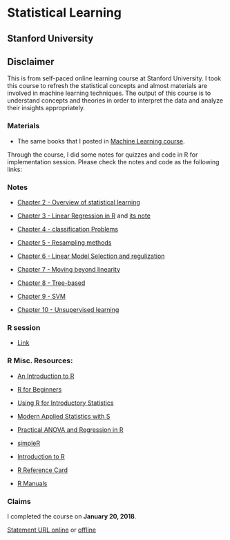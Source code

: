 # Statistical Learning
Stanford University
---
## Disclaimer
This is from self-paced online learning course at Stanford University. I took this course to refresh the statistical concepts and almost materials are involved in machine learning techniques. The output of this course is to understand concepts and theories in order to interpret the data and analyze their insights appropriately.

### Materials
+ The same books that I posted in [Machine Learning course](https://github.com/ttungl/Machine-Learning).
 
Through the course, I did some notes for quizzes and code in R for implementation session. Please check the notes and code as the following links:
### Notes

+ [Chapter 2 - Overview of statistical learning](https://github.com/ttungl/Statistical-Learning/blob/master/Statistical-Learning-Stanford/notes/Chap2%20-%20Overview%20of%20statistical%20learning.md)

+ [Chapter 3 - Linear Regression in R](https://github.com/ttungl/Statistical-Learning/blob/master/Statistical-Learning-Stanford/notes/Chapter%203%20-%20Linear%20regression.md) and [its note](https://github.com/ttungl/Statistical-Learning/blob/master/Statistical-Learning-Stanford/notes/Chapter%203%20-%20Additional%20Notes%20-%20Linear%20Regression%20in%20R.md)

+ [Chapter 4 - classification Problems](https://github.com/ttungl/Statistical-Learning/blob/master/Statistical-Learning-Stanford/notes/Chapter%204%20Classification%20Problems.md)

+ [Chapter 5 - Resampling methods](https://github.com/ttungl/Statistical-Learning/blob/master/Statistical-Learning-Stanford/notes/Chapter%205%20-%20Resampling%20methods.md)

+ [Chapter 6 - Linear Model Selection and regulization](https://github.com/ttungl/Statistical-Learning/blob/master/Statistical-Learning-Stanford/notes/Chapter%206%20Linear%20Model%20Selection%20and%20regulization.md)

+ [Chapter 7 - Moving beyond linearity](https://github.com/ttungl/Statistical-Learning/blob/master/Statistical-Learning-Stanford/notes/Chapter%207%20Moving%20beyond%20linearity.md)

+ [Chapter 8 - Tree-based](https://github.com/ttungl/Statistical-Learning/blob/master/Statistical-Learning-Stanford/notes/Chapter%208%20Tree-based.md)

+ [Chapter 9 - SVM](https://github.com/ttungl/Statistical-Learning/blob/master/Statistical-Learning-Stanford/notes/Chapter%209%20SVM.md)

+ [Chapter 10 - Unsupervised learning](https://github.com/ttungl/Statistical-Learning/blob/master/Statistical-Learning-Stanford/notes/Chapter%2010%20Unsupervised%20learning.md)

### R session

+ [Link](https://github.com/ttungl/Statistical-Learning/tree/master/Statistical-Learning-Stanford/R%20session)

### R Misc. Resources:

* [An Introduction to R](http://cran.r-project.org/doc/manuals/R-intro.pdf)

* [R for Beginners](http://cran.r-project.org/doc/contrib/Paradis-rdebuts_en.pdf)

* [Using R for Introductory Statistics](https://books.google.com/books?id=jwolc192c5kC)

* [Modern Applied Statistics with S](http://www.stats.ox.ac.uk/pub/MASS4/)

* [Practical ANOVA and Regression in R](http://cran.r-project.org/doc/contrib/Faraway-PRA.pdf)

* [simpleR](http://cran.r-project.org/doc/contrib/Verzani-SimpleR.pdf)

* [Introduction to R](http://stat-www.berkeley.edu/~spector/Rcourse.pdf)

* [R Reference Card](http://cran.r-project.org/doc/contrib/Short-refcard.pdf)

* [R Manuals](http://cran.r-project.org/manuals.html)

### Claims

I completed the course on **January 20, 2018**.

[Statement URL online](https://prod-cert-bucket.s3.amazonaws.com/downloads/02dae5e429074143950990b1ebb21e2d/Statement.pdf) or [offline](https://github.com/ttungl/Statistical-Learning/blob/master/Statistical-Learning-Stanford/StatementOfAccomplisment.pdf)


